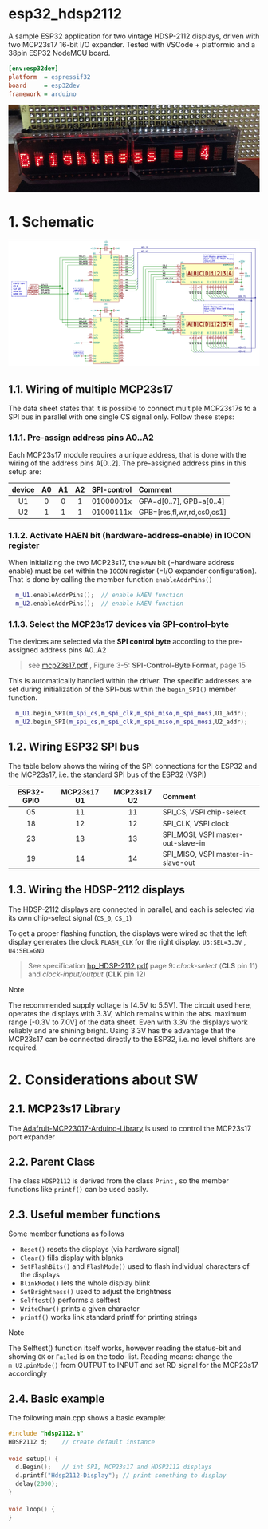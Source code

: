 # esp32_hdsp2112
A sample ESP32 application for two vintage HDSP-2112 displays, driven with two MCP23s17 16-bit I/O expander.
Tested with VSCode + platformio and a 38pin ESP32 NodeMCU board.

```ini
[env:esp32dev]
platform  = espressif32
board     = esp32dev
framework = arduino
```

![hdsp2112_display](doc/hdsp2112_brightness.jpg) 


# 1. Schematic

![schematic](doc/mcp23s17__hdsp2112.png)

## 1.1. Wiring of multiple MCP23s17 
The data sheet states that it is possible to connect multiple MCP23s17s to a SPI bus in parallel with one single CS signal only. Follow these steps:
### 1.1.1. Pre-assign address pins A0..A2
Each MCP23s17 module requires a unique address, that is done with the wiring of the address pins A[0..2]. The pre-assigned address pins in this setup are:

| device | A0 | A1 | A2 | SPI-control | Comment                    |
|:------:|:--:|:--:|:--:|:-----------:|:---------------------------|
| U1     |  0 |  0 |  1 | 01000001x   | GPA=d[0..7], GPB=a[0..4]   |
| U2     |  1 |  1 |  1 | 01000111x   | GPB=[res,fl,wr,rd,cs0,cs1] |


### 1.1.2. Activate HAEN bit (hardware-address-enable) in IOCON register
When initializing the two MCP23s17, the `HAEN` bit (=hardware address enable) must be set within the `IOCON` register (=I/O expander configuration). That is done by calling the member function `enableAddrPins()`
```cpp
  m_U1.enableAddrPins();  // enable HAEN function
  m_U2.enableAddrPins();  // enable HAEN function
```
### 1.1.3. Select the MCP23s17 devices via SPI-control-byte
The devices are selected via the **SPI control byte**  according to the pre-assigned address pins A0..A2

> see [mcp23s17.pdf](doc/mcp23s17.pdf) , Figure 3-5: **SPI-Control-Byte Format**, page 15 

This is automatically handled within the driver. The specific addresses are set during initialization of the SPI-bus within the `begin_SPI()` member function.

```cpp  
  m_U1.begin_SPI(m_spi_cs,m_spi_clk,m_spi_miso,m_spi_mosi,U1_addr);
  m_U2.begin_SPI(m_spi_cs,m_spi_clk,m_spi_miso,m_spi_mosi,U2_addr);
```

## 1.2. Wiring ESP32 SPI bus

The table below shows the wiring of the SPI connections for the ESP32 and the MCP23s17, i.e. the standard SPI bus of the ESP32 (VSPI) 

| ESP32-GPIO | MCP23s17 U1 | MCP23s17 U2 | Comment                       |
|:----------:|:-----------:|:-----------:|:------------------------------|
| 05         | 11          | 11          | SPI_CS,  VSPI chip-select          |
| 18         | 12          | 12          | SPI_CLK, VSPI clock                |
| 23         | 13          | 13          | SPI_MOSI, VSPI master-out-slave-in |
| 19         | 14          | 14          | SPI_MISO, VSPI master-in-slave-out |


## 1.3. Wiring the HDSP-2112 displays
The HDSP-2112 displays are connected in parallel, and each is selected via its own chip-select signal (`CS_0`, `CS_1`)

To get a proper flashing function, the displays were wired so that the left display generates the clock `FLASH_CLK` for the right display. `U3:SEL=3.3V` , `U4:SEL=GND` 

>See specification [hp_HDSP-2112.pdf](doc/hp_HDSP-2112.pdf) page 9:  *clock-select* (**CLS** pin 11) and *clock-input/output* (**CLK**  pin 12) 


> [!NOTE]
> The recommended supply voltage is [4.5V to 5.5V]. The circuit used here, operates the displays with 3.3V, which remains within the abs. maximum range [-0.3V to 7.0V] of the data sheet. Even with 3.3V the displays work reliably and are shining bright. Using 3.3V has the advantage that the MCP23s17 can be connected directly to the ESP32, i.e. no level shifters are required.



# 2. Considerations about SW
## 2.1. MCP23s17 Library
The [Adafruit-MCP23017-Arduino-Library](https://github.com/adafruit/Adafruit-MCP23017-Arduino-Library) is used to control the MCP23s17 port expander

## 2.2. Parent Class
The class `HDSP2112` is derived from the class `Print` , so the member functions like `printf()` can be used easily. 

## 2.3. Useful member functions
Some member functions as follows
 - `Reset()` resets the displays (via hardware signal)
 - `Clear()` fills display with blanks
 -  `SetFlashBits()` and `FlashMode()` used to flash individual characters of the displays
 - `BlinkMode()` lets the whole display blink
 - `SetBrightness()` used to adjust the brightness
 - `Selftest()` performs a selftest 
 - `WriteChar()` prints a given character
 - `printf()` works link standard printf for printing strings
  
   
> [!NOTE]
>The Selftest() function itself works, however reading the status-bit and showing `OK` or `Failed` is on the 
todo-list. Reading means: change the `m_U2.pinMode()` from OUTPUT to INPUT and set RD signal for the MCP23s17 accordingly

## 2.4. Basic example
The following main.cpp shows a basic example:

```cpp
#include "hdsp2112.h"
HDSP2112 d;    // create default instance

void setup() {
  d.Begin();   // int SPI, MCP23s17 and HDSP2112 displays
  d.printf("Hdsp2112-Display"); // print something to display
  delay(2000);
}

void loop() {
}

```
